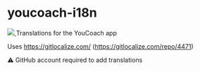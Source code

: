 # youcoach-i18n
<a href="https://gitlocalize.com/repo/4471/whole_project?utm_source=badge"> <img src="https://gitlocalize.com/repo/4471/whole_project/badge.svg" /> </a>
Translations for the YouCoach app

Uses https://gitlocalize.com/ (https://gitlocalize.com/repo/4471)

:warning: GitHub account required to add translations

